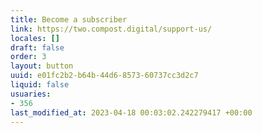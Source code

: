 ```yaml
---
title: Become a subscriber
link: https://two.compost.digital/support-us/
locales: []
draft: false
order: 3
layout: button
uuid: e01fc2b2-b64b-44d6-8573-60737cc3d2c7
liquid: false
usuaries:
- 356
last_modified_at: 2023-04-18 00:03:02.242279417 +00:00
---
```



